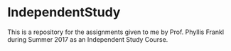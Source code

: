 # IndependentStudy
This is a repository for the assignments given to me by Prof. Phyllis Frankl during Summer 2017 as an Independent Study Course.
